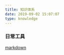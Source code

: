 ```yaml
---
title: 知识体系
date: 2019-09-02 15:07:07
type: knowledge
---
```



### 日常工具

[markdown](/tags/markdown/)